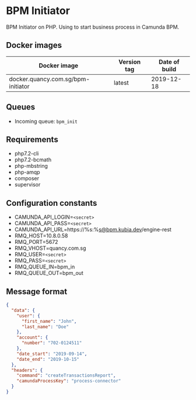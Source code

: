 # BPM Initiator

BPM Initiator on PHP. Using to start business process in Camunda BPM.

## Docker images
| Docker image | Version tag | Date of build |
| --- | --- | --- |
| docker.quancy.com.sg/bpm-initiator | latest | 2019-12-18 |

## Queues
- Incoming queue: `bpm_init`

## Requirements
- php7.2-cli
- php7.2-bcmath
- php-mbstring
- php-amqp
- composer
- supervisor

## Configuration constants
- CAMUNDA_API_LOGIN=`<secret>`
- CAMUNDA_API_PASS=`<secret>`
- CAMUNDA_API_URL=https://%s:%s@bpm.kubia.dev/engine-rest
- RMQ_HOST=10.8.0.58
- RMQ_PORT=5672
- RMQ_VHOST=quancy.com.sg
- RMQ_USER=`<secret>`
- RMQ_PASS=`<secret>`
- RMQ_QUEUE_IN=bpm_in
- RMQ_QUEUE_OUT=bpm_out

## Message format

```json
{
  "data": {
    "user": {
      "first_name": "John",
      "last_name": "Doe"
    },
    "account": {
      "number": "702-0124511"
    },
    "date_start": "2019-09-14",
    "date_end": "2019-10-15"
  },
  "headers": {
    "command": "createTransactionsReport",
    "camundaProcessKey": "process-connector"
  }
}
```